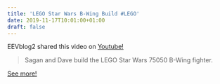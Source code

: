 ```yaml
---
title: 'LEGO Star Wars B-Wing Build #LEGO'
date: 2019-11-17T10:01:00+01:00
draft: false
---
```


EEVblog2 shared this video on [Youtube!](https://www.youtube.com/watch?v=A7GaCMbBYhE)

> Sagan and Dave build the LEGO Star Wars 75050 B-Wing fighter.

[See more!](https://www.youtube.com/watch?v=A7GaCMbBYhE)
